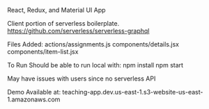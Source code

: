 React, Redux, and Material UI App

Client portion of serverless boilerplate.
https://github.com/serverless/serverless-graphql

Files Added:
actions/assignments.js
components/details.jsx
components/item-list.jsx


To Run
Should be able to run local with:
npm install
npm start

May have issues with users since no serverless API

Demo Available at:
teaching-app.dev.us-east-1.s3-website-us-east-1.amazonaws.com
